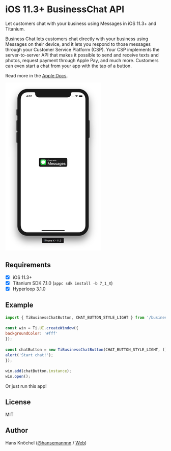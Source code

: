 # iOS 11.3+ BusinessChat API

Let customers chat with your business using Messages in iOS 11.3+ and Titanium.

Business Chat lets customers chat directly with your business using Messages on their device,
and it lets you respond to those messages through your Customer Service Platform (CSP).
Your CSP implements the server-to-server API that makes it possible to send and receive
texts and photos, request payment through Apple Pay, and much more. Customers can even
start a chat from your app with the tap of a button.

Read more in the [Apple Docs](https://developer.apple.com/documentation/businesschat).

<img src="screenshot.png" width="300" alt="iOS 11.3 BusinessChat API" />

## Requirements

- [x] iOS 11.3+
- [x] Titanium SDK 7.1.0 (`appc sdk install -b 7_1_X`)
- [x] Hyperloop 3.1.0

## Example

```js
import { TiBusinessChatButton, CHAT_BUTTON_STYLE_LIGHT } from '/business-chat';

const win = Ti.UI.createWindow({
backgroundColor: '#fff'
});

const chatButton = new TiBusinessChatButton(CHAT_BUTTON_STYLE_LIGHT, () => {
alert('Start chat!');
});

win.add(chatButton.instance);
win.open();
```

Or just run this app!

## License

MIT

## Author

Hans Knöchel ([@hansemannnn](https://twitter.com/hansemannnn) / [Web](http://hans-knoechel.de))
